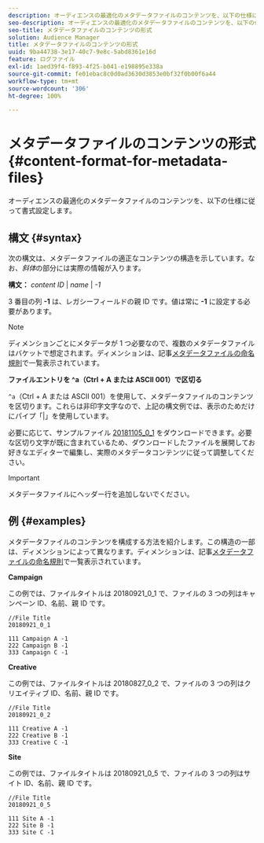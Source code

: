 ```yaml
---
description: オーディエンスの最適化のメタデータファイルのコンテンツを、以下の仕様に従って書式設定します。
seo-description: オーディエンスの最適化のメタデータファイルのコンテンツを、以下の仕様に従って書式設定します。
seo-title: メタデータファイルのコンテンツの形式
solution: Audience Manager
title: メタデータファイルのコンテンツの形式
uuid: 9ba44738-3e17-40c7-9e8c-5abd8361e16d
feature: ログファイル
exl-id: 1aed39f4-f893-4f25-b041-e198895e338a
source-git-commit: fe01ebac8c0d0ad3630d3853e0bf32f0b00f6a44
workflow-type: tm+mt
source-wordcount: '306'
ht-degree: 100%

---
```


# メタデータファイルのコンテンツの形式{#content-format-for-metadata-files}

オーディエンスの最適化のメタデータファイルのコンテンツを、以下の仕様に従って書式設定します。

## 構文 {#syntax}

次の構文は、メタデータファイルの適正なコンテンツの構造を示しています。なお、*斜体*&#x200B;の部分には実際の情報が入ります。

**構文：**  *content ID* | *name* | *-1*

<!--In the contents syntax, you'll notice a parent ID variable. Don't confuse it with the parent ID used in the [metadata file name](../../../reporting/audience-optimization-reports/metadata-files-intro/metadata-file-names.md). These 2 variables seem similar, but they represent different things. In the file name, the parent ID corresponds to a category like "campaign" (ID 1), "placement" (ID 3), or "tactic" (ID 9), etc. In the file body:-->

3 番目の列 **-1** は、レガシーフィールドの親 ID です。値は常に **-1** に設定する必要があります。

>[!NOTE]
>
>ディメンションごとにメタデータが 1 つ必要なので、複数のメタデータファイルはバケットで想定されます。ディメンションは、記事[メタデータファイルの命名規則](../../../reporting/audience-optimization-reports/metadata-files-intro/metadata-file-names.md#child-dimension)で一覧表示されています。

**ファイルエントリを ^a（Ctrl + A または ASCII 001）で区切る**

`^a`（Ctrl + A または ASCII 001）を使用して、メタデータファイルのコンテンツを区切ります。これらは非印字文字なので、上記の構文例では、表示のためだけにパイプ「|」を使用しています。

必要に応じて、サンプルファイル [20181105_0_1](assets/20181105_0_1.zip) をダウンロードできます。必要な区切り文字が既に含まれているため、ダウンロードしたファイルを展開してお好きなエディターで編集し、実際のメタデータコンテンツに従って調整してください。

>[!IMPORTANT]
>
>メタデータファイルにヘッダー行を追加しないでください。

## 例 {#examples}

メタデータファイルのコンテンツを構成する方法を紹介します。この構造の一部は、ディメンションによって異なります。ディメンションは、記事[メタデータファイルの命名規則](../../../reporting/audience-optimization-reports/metadata-files-intro/metadata-file-names.md#child-dimension)で一覧表示されています。

**Campaign**

この例では、ファイルタイトルは 20180921_0_1 で、ファイルの 3 つの列はキャンペーン ID、名前、親 ID です。

<!--Let's say you want to populate the creative drop down menu with creative names from a particular campaign. In this case, your metadata file name would include ID 1 (campaign) and ID 2 (creative). Following the content syntax, your metadata file would contain the creative ID, creative name, and actual campaign ID.-->

```
//File Title
20180921_0_1

111 Campaign A -1
222 Campaign B -1
333 Campaign C -1
```

**Creative**

この例では、ファイルタイトルは 20180827_0_2 で、ファイルの 3 つの列はクリエイティブ ID、名前、親 ID です。

```
//File Title
20180921_0_2

111 Creative A -1
222 Creative B -1
333 Creative C -1
```

**Site**

この例では、ファイルタイトルは 20180921_0_5 で、ファイルの 3 つの列はサイト ID、名前、親 ID です。

```
//File Title
20180921_0_5

111 Site A -1
222 Site B -1
333 Site C -1
```
